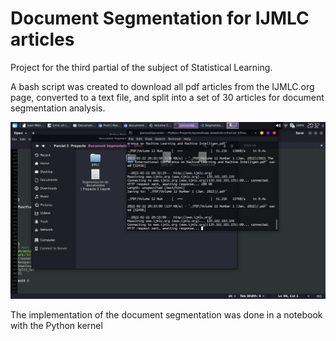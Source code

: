# Document Segmentation for IJMLC articles

Project for the third partial of the subject of Statistical Learning.

A bash script was created to download all pdf articles from the IJMLC.org page, converted to a text file, and split into a set of 30 articles for document segmentation analysis.

![bash script running](./assets/script.png)

The implementation of the document segmentation was done in a notebook with the Python kernel
